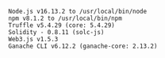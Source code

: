 	Node.js v16.13.2 to /usr/local/bin/node
	npm v8.1.2 to /usr/local/bin/npm
    Truffle v5.4.29 (core: 5.4.29)
    Solidity - 0.8.11 (solc-js)
    Web3.js v1.5.3
    Ganache CLI v6.12.2 (ganache-core: 2.13.2)